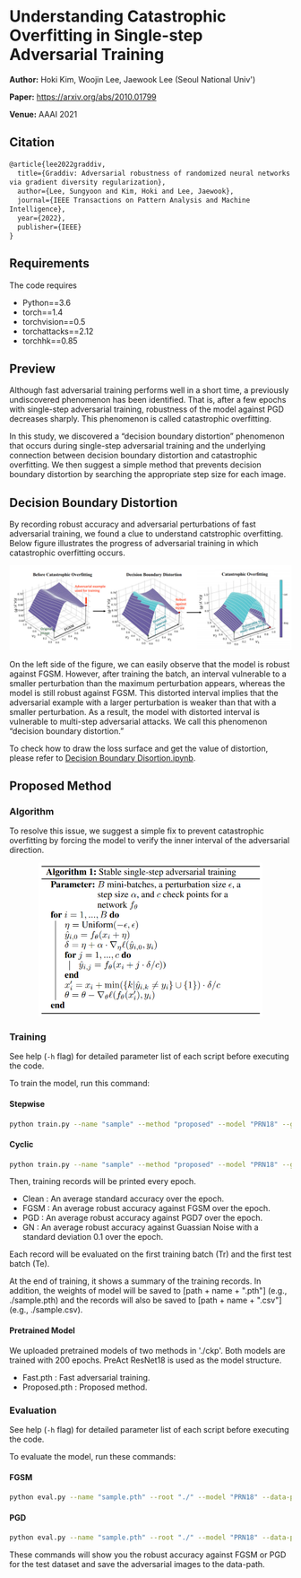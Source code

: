 
# Understanding Catastrophic Overfitting in Single-step Adversarial Training

**Author:** Hoki Kim, Woojin Lee, Jaewook Lee (Seoul National Univ')

**Paper:** https://arxiv.org/abs/2010.01799

**Venue:** AAAI 2021

## Citation
```
@article{lee2022graddiv,
  title={Graddiv: Adversarial robustness of randomized neural networks via gradient diversity regularization},
  author={Lee, Sungyoon and Kim, Hoki and Lee, Jaewook},
  journal={IEEE Transactions on Pattern Analysis and Machine Intelligence},
  year={2022},
  publisher={IEEE}
}
```

## Requirements

The code requires

* Python==3.6
* torch==1.4
* torchvision==0.5
* torchattacks==2.12
* torchhk==0.85



## Preview

Although fast adversarial training performs well in a short time, a previously undiscovered phenomenon has been identified. That is, after a few epochs with single-step adversarial training, robustness of the model against PGD decreases sharply. This phenomenon is called catastrophic overfitting. 



In this study, we discovered a “decision boundary distortion” phenomenon that occurs during single-step adversarial training and the underlying connection between decision boundary distortion and catastrophic overfitting. We then suggest a simple method that prevents decision boundary distortion by searching the appropriate step size for each image. 



## Decision Boundary Distortion

By recording robust accuracy and adversarial perturbations of fast adversarial training, we found a clue to understand catstrophic overfitting. Below figure illustrates the progress of adversarial training in which catastrophic overfitting occurs.

![image-20201215231641446](README.assets/image-20201215231641446.png)

On the left side of the figure, we can easily observe that the model is robust against FGSM. However, after training the batch, an interval vulnerable to a smaller perturbation than the maximum perturbation appears, whereas the model is still robust against FGSM. This distorted interval implies that the adversarial example with a larger perturbation is weaker than that with a smaller perturbation. As a result, the model with distorted interval is vulnerable to multi-step adversarial attacks. We call this phenomenon “decision boundary distortion.”



To check how to draw the loss surface and get the value of distortion, please refer to [Decision Boundary Disortion.ipynb](https://github.com/Harry24k/catastrophic-overfitting/blob/main/Decision%20Boundary%20Disortion.ipynb).



## Proposed Method

### Algorithm

To resolve this issue, we suggest a simple fix to prevent catastrophic overfitting by forcing the model to verify the inner interval of the adversarial direction.

<p align="center">
  <img src="README.assets/image-20201215232459218.png" width="400"/>
</p>

### Training

See help (`-h` flag) for detailed parameter list of each script before executing the code.

To train the model, run this command:

#### Stepwise

```bash
python train.py --name "sample" --method "proposed" --model "PRN18" --gpu 0 --scheduler "Stepwise" --epochs 200 --eps 8 --alpha 10 --c 3 --inf-batch 1024 --path "./" --save-type "None"
```

#### Cyclic

```bash
python train.py --name "sample" --method "proposed" --model "PRN18" --gpu 0 --scheduler "Cyclic" --epochs 30 --eps 8 --alpha 10 --c 3 --inf-batch 1024 --path "./" --save-type "None"
```



Then, training records will be printed every epoch.

* Clean : An average standard accuracy over the epoch.
* FGSM : An average robust accuracy against FGSM over the epoch.
* PGD : An average robust accuracy against PGD7 over the epoch.
* GN : An average robust accuracy against Guassian Noise with a standard deviation 0.1 over the epoch.

Each record will be evaluated on the first training batch (Tr) and the first test batch (Te).

At the end of training, it shows a summary of the training records. In addition, the weights of model will be saved to [path + name + ".pth"] (e.g., ./sample.pth) and the records will also be saved to [path + name + ".csv"] (e.g., ./sample.csv).



#### Pretrained Model

We uploaded pretrained models of two methods in './ckp'. Both models are trained with 200 epochs. PreAct ResNet18 is used as the model structure.

* Fast.pth : Fast adversarial training.
* Proposed.pth : Proposed method.



### Evaluation

See help (`-h` flag) for detailed parameter list of each script before executing the code.

To evaluate the model, run these commands:

#### FGSM

```bash
python eval.py --name "sample.pth" --root "./" --model "PRN18" --data-path "FGSM.pt" --gpu 0 --method "FGSM" --eps 8
```

#### PGD

```bash
python eval.py --name "sample.pth" --root "./" --model "PRN18" --data-path "PGD.pt" --gpu 0 --method "PGD" --eps 8 --alpha 2 --steps 50 --restart 10
```

These commands will show you the robust accuracy against FGSM or PGD for the test dataset and save the adversarial images to the data-path.
